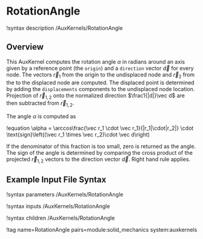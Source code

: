 # RotationAngle

!syntax description /AuxKernels/RotationAngle

## Overview

This AuxKernel computes the rotation angle $\alpha$ in radians around an axis
given by a reference point (the `origin`) and a `direction` vector $\vec d$ for
every node. The vectors $\vec r_1$ from the origin to the undisplaced node and
$\vec r_2$ from the to the displaced node are computed. The displaced point is
determined by adding the `displacements` components to the undisplaced node
location. Projection of $\vec r_{1,2}$ onto the normalized direction
$\frac1{|d|}\vec d$ are then subtracted from $\vec r_{1,2}$.

The angle $\alpha$ is computed as

!equation
\alpha = \arccos\frac{\vec r_1 \cdot \vec r_1}{|r_1|\cdot|r_2|} \cdot \text{sign}\left((\vec r_1 \times \vec r_2)\cdot \vec d\right)

If the denominator of this fraction is too small, zero is returned as the angle.
The sign of the angle is determined by comparing the cross product of the
projected $\vec r_{1,2}$ vectors to the direction vector $\vec d$. Right hand
rule applies.

## Example Input File Syntax

!syntax parameters /AuxKernels/RotationAngle

!syntax inputs /AuxKernels/RotationAngle

!syntax children /AuxKernels/RotationAngle

!tag name=RotationAngle pairs=module:solid_mechanics system:auxkernels
